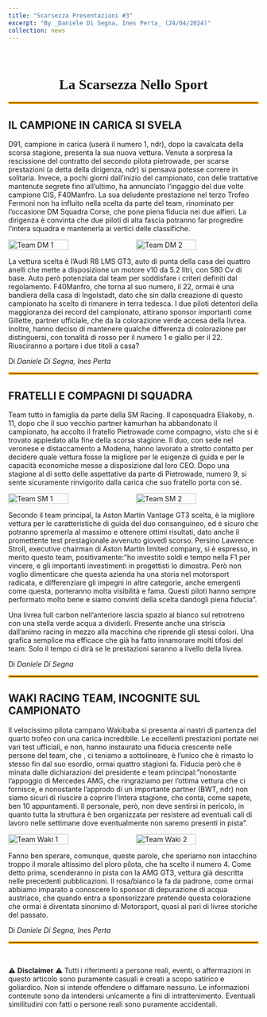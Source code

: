 ```yaml
---
title: "Scarsezza Presentazioni #3"
excerpt: "By _Daniele Di Segna, Ines Perta_ (24/04/2024)"
collection: news
---
```


<br>

<h1 style="text-align: center; font-family: Algerian;">La Scarsezza Nello Sport</h1>
<hr style="border: 2px solid orange;" />

## IL CAMPIONE IN CARICA SI SVELA

D91, campione in carica (userà il numero 1, ndr), dopo la cavalcata della scorsa stagione, presenta la sua nuova vettura. Venuta a sorpresa la rescissione del contratto del secondo pilota pietrowade, per scarse prestazioni (a detta della dirigenza, ndr) si pensava potesse correre in solitaria. Invece, a pochi giorni dall’inizio del campionato, con delle trattative mantenute segrete fino all’ultimo, ha annunciato l’ingaggio del due volte campione CIS, F40Manfro. La sua deludente prestazione nel terzo Trofeo Fermoni non ha influito nella scelta da parte del team, rinominato per l’occasione DM Squadra Corse, che pone piena fiducia nei due alfieri. La dirigenza è convinta che due piloti di alta fascia potranno far progredire l’intera squadra e mantenerla ai vertici delle classifiche.

<div style="display: flex; justify-content: space-between;">
    <img src="../news_images/team_dm1_news.jpeg" alt="Team DM 1" style="width:49%;"/>
    <img src="../news_images/team_dm2_news.jpeg" alt="Team DM 2" style="width:49%;"/>
</div>

La vettura scelta è l’Audi R8 LMS GT3, auto di punta della casa dei quattro anelli che mette a disposizione un motore v10 da 5.2 litri, con 580 Cv di base. Auto però potenziata dal team per soddisfare i criteri definiti dal regolamento. F40Manfro, che torna al suo numero, il 22, ormai è una bandiera della casa di Ingolstadt, dato che sin dalla creazione di questo campionato ha scelto di rimanere in terra tedesca. I due piloti detentori della maggioranza dei record del campionato, attirano sponsor importanti come Gillette, partner ufficiale, che da la colorazione verde accesa della livrea. Inoltre, hanno deciso di mantenere qualche differenza di colorazione per distinguersi, con tonalità di rosso per il numero 1 e giallo per il 22. Riusciranno a portare i due titoli a casa?

Di _Daniele Di Segna, Ines Perta_

<hr style="border: 2px solid orange;" />

## FRATELLI E COMPAGNI DI SQUADRA 

Team tutto in famiglia da parte della SM Racing. Il caposquadra Eliakoby, n. 11, dopo che il suo vecchio partner kamurhan ha abbandonato il campionato, ha accolto il fratello Pietrowade come compagno, visto che si è trovato appiedato alla fine della scorsa stagione. Il duo, con sede nel veronese e distaccamento a Modena, hanno lavorato a stretto contatto per decidere quale vettura fosse la migliore per le esigenze di guida e per le capacità economiche messe a disposizione dal loro CEO. Dopo una stagione al di sotto delle aspettative da parte di Pietrowade, numero 9, si sente sicuramente rinvigorito dalla carica che suo fratello porta con sé.

<div style="display: flex; justify-content: space-between;">
    <img src="../news_images/team_sm1_news.jpeg" alt="Team SM 1" style="width:49%;"/>
    <img src="../news_images/team_sm2_news.jpeg" alt="Team SM 2" style="width:49%;"/>
</div>

Secondo il team principal, la Aston Martin Vantage GT3 scelta, è la migliore vettura per le caratteristiche di guida del duo consanguineo, ed è sicuro che potranno spremerla al massimo e ottenere ottimi risultati, dato anche il promettente test prestagionale avvenuto giovedì scorso.
Persino Lawrence Stroll, executive chairman di Aston Martin limited company, si è espresso, in merito questo team, positivamente:”ho investito soldi e tempo nella F1 per vincere, e gli
importanti investimenti in progettisti lo dimostra. Però non voglio dimenticare che questa azienda ha una storia nel motorsport radicata, e differenziare gli impegni in altre categorie, anche emergenti come questa, porteranno molta visibilità e fama. Questi piloti hanno sempre performato molto bene e siamo convinti della scelta dandogli piena fiducia”.

Una livrea full carbon nell’anteriore lascia spazio al bianco sul retrotreno con una stella verde acqua a dividerli. Presente anche una striscia dall’animo racing in mezzo alla macchina che riprende gli stessi colori. Una grafica semplice ma efficace che già ha fatto innamorare molti tifosi del team. Solo il tempo ci dirà se le prestazioni saranno a livello della livrea.

Di _Daniele Di Segna_

<hr style="border: 2px solid orange;" />

## WAKI RACING TEAM, INCOGNITE SUL CAMPIONATO  

Il velocissimo pilota campano Wakibaba si presenta ai nastri di partenza del quarto trofeo con una carica incredibile. Le eccellenti prestazioni portate nei vari test ufficiali, e non, hanno instaurato una fiducia crescente nelle persone del team, che , ci teniamo a sottolineare, è l’unico che è rimasto lo stesso fin dal suo esordio, ormai quattro stagioni fa. Fiducia però che è minata dalle dichiarazioni del presidente e team principal:”nonostante l’appoggio di Mercedes AMG, che ringraziamo per l’ottima vettura che ci fornisce, e nonostante l’approdo di un importante partner (BWT, ndr) non siamo sicuri di riuscire a coprire l’intera stagione, che conta, come sapete, ben 10 appuntamenti. Il personale, però, non deve sentirsi in pericolo, in quanto tutta la struttura è ben organizzata per resistere ad eventuali cali di lavoro nelle settimane dove eventualmente non saremo presenti in pista”. 

<div style="display: flex; justify-content: space-between;">
    <img src="../news_images/team_waki1_news.jpeg" alt="Team Waki 1" style="width:49%;"/>
    <img src="../news_images/team_waki2_news.jpeg" alt="Team Waki 2" style="width:49%;"/>
</div>

Fanno ben sperare, comunque, queste parole, che speriamo non intacchino troppo il morale altissimo del ploro pilota, che ha scelto il numero 4. Come detto prima, scenderanno in pista con la AMG GT3, vettura già descritta nelle precedenti pubblicazioni. Il rosa/bianco la fa da padrone, come ormai abbiamo imparato a conoscere lo sponsor di depurazione di acqua austriaco, che quando entra a sponsorizzare pretende questa colorazione che ormai è diventata sinonimo di Motorsport, quasi al pari di livree storiche del passato.

Di _Daniele Di Segna, Ines Perta_

<hr style="border: 2px solid orange;" />

<br>

⚠️ **Disclaimer** ⚠️
Tutti i riferimenti a persone reali, eventi, o affermazioni in questo articolo sono puramente casuali e creati a scopo satirico e goliardico. Non si intende offendere o diffamare nessuno. Le informazioni contenute sono da intendersi unicamente a fini di intrattenimento. Eventuali similitudini con fatti o persone reali sono puramente accidentali.